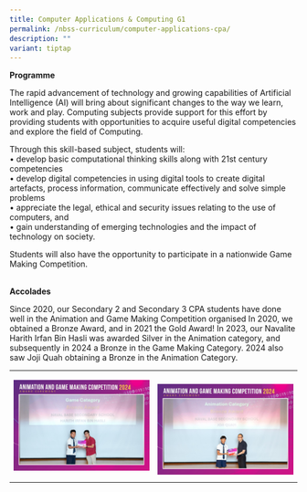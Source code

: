 ```yaml
---
title: Computer Applications & Computing G1
permalink: /nbss-curriculum/computer-applications-cpa/
description: ""
variant: tiptap
---
```

<p><strong>Programme</strong>
</p>
<p>The rapid advancement of technology and growing capabilities of Artificial
Intelligence (AI) will bring about significant changes to the way we learn,
work and play. Computing subjects provide support for this effort by providing
students with opportunities to acquire useful digital competencies and
explore the field of Computing.</p>
<p>Through this skill-based subject, students will:
<br>• develop basic computational thinking skills along with 21st century
competencies
<br>• develop digital competencies in using digital tools to create digital
artefacts, process information, communicate effectively and solve simple
problems
<br>• appreciate the legal, ethical and security issues relating to the use
of computers, and
<br>• gain understanding of emerging technologies and the impact of technology
on society.</p>
<p>Students will also have the opportunity to participate in a nationwide
Game Making Competition.&nbsp;</p>
<p>
<br><strong>Accolades</strong>
</p>
<p>Since 2020, our Secondary 2 and Secondary 3 CPA students have done well
in the Animation and Game Making Competition organised In 2020, we obtained
a Bronze Award, and in 2021 the Gold Award! In 2023, our Navalite Harith
Irfan Bin Hasli was awarded Silver in the Animation category, and subsequently
in 2024 a Bronze in the Game Making Category. 2024 also saw Joji Quah obtaining
a Bronze in the Animation Category.</p>
<table style="minWidth: 50px">
<colgroup>
<col>
<col>
</colgroup>
<tbody>
<tr>
<td rowspan="1" colspan="1">
<p></p>
<p></p>
<div class="isomer-image-wrapper">
<img style="width: 100%" height="auto" width="100%" alt="" src="/images/WhatsApp_Image_2024_11_22_at_14_07_05.jpg">
</div>
<p></p>
<p></p>
<p></p>
<p></p>
<p></p>
<p></p>
</td>
<td rowspan="1" colspan="1">
<p></p>
<p></p>
<div class="isomer-image-wrapper">
<img style="width: 100%" height="auto" width="100%" alt="" src="/images/WhatsApp_Image_2024_11_22_at_14_07_06.jpg">
</div>
</td>
</tr>
</tbody>
</table>
<p></p>